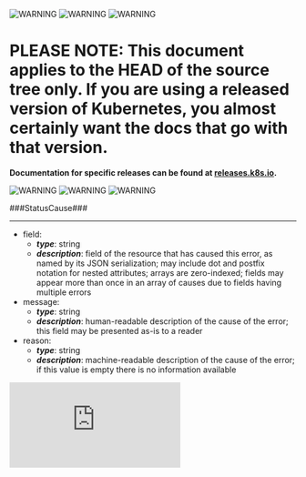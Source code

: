 <!-- BEGIN MUNGE: UNVERSIONED_WARNING -->

<!-- BEGIN STRIP_FOR_RELEASE -->

![WARNING](http://kubernetes.io/img/warning.png)
![WARNING](http://kubernetes.io/img/warning.png)
![WARNING](http://kubernetes.io/img/warning.png)

<h1>PLEASE NOTE: This document applies to the HEAD of the source
tree only. If you are using a released version of Kubernetes, you almost
certainly want the docs that go with that version.</h1>

<strong>Documentation for specific releases can be found at
[releases.k8s.io](http://releases.k8s.io).</strong>

![WARNING](http://kubernetes.io/img/warning.png)
![WARNING](http://kubernetes.io/img/warning.png)
![WARNING](http://kubernetes.io/img/warning.png)

<!-- END STRIP_FOR_RELEASE -->

<!-- END MUNGE: UNVERSIONED_WARNING -->
###StatusCause###

---
* field: 
  * **_type_**: string
  * **_description_**: field of the resource that has caused this error, as named by its JSON serialization; may include dot and postfix notation for nested attributes; arrays are zero-indexed; fields may appear more than once in an array of causes due to fields having multiple errors
* message: 
  * **_type_**: string
  * **_description_**: human-readable description of the cause of the error; this field may be presented as-is to a reader
* reason: 
  * **_type_**: string
  * **_description_**: machine-readable description of the cause of the error; if this value is empty there is no information available


<!-- BEGIN MUNGE: GENERATED_ANALYTICS -->
[![Analytics](https://kubernetes-site.appspot.com/UA-36037335-10/GitHub/docs/api-types/v1/StatusCause.md?pixel)]()
<!-- END MUNGE: GENERATED_ANALYTICS -->
